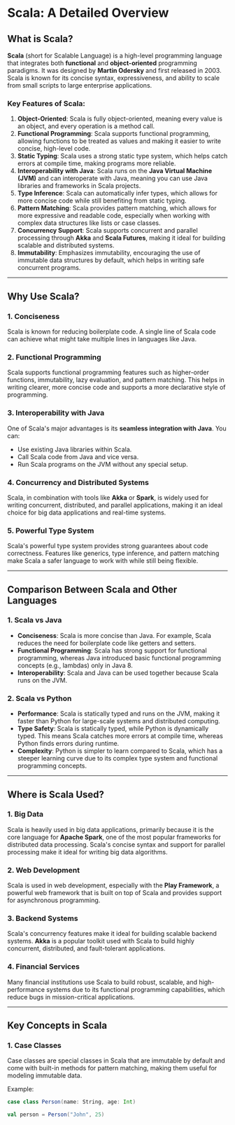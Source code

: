 # Scala: A Detailed Overview

## What is Scala?
**Scala** (short for Scalable Language) is a high-level programming language that integrates both **functional** and **object-oriented** programming paradigms. It was designed by **Martin Odersky** and first released in 2003. Scala is known for its concise syntax, expressiveness, and ability to scale from small scripts to large enterprise applications.

### Key Features of Scala:
1. **Object-Oriented**: Scala is fully object-oriented, meaning every value is an object, and every operation is a method call.
2. **Functional Programming**: Scala supports functional programming, allowing functions to be treated as values and making it easier to write concise, high-level code.
3. **Static Typing**: Scala uses a strong static type system, which helps catch errors at compile time, making programs more reliable.
4. **Interoperability with Java**: Scala runs on the **Java Virtual Machine (JVM)** and can interoperate with Java, meaning you can use Java libraries and frameworks in Scala projects.
5. **Type Inference**: Scala can automatically infer types, which allows for more concise code while still benefiting from static typing.
6. **Pattern Matching**: Scala provides pattern matching, which allows for more expressive and readable code, especially when working with complex data structures like lists or case classes.
7. **Concurrency Support**: Scala supports concurrent and parallel processing through **Akka** and **Scala Futures**, making it ideal for building scalable and distributed systems.
8. **Immutability**: Emphasizes immutability, encouraging the use of immutable data structures by default, which helps in writing safe concurrent programs.

---

## Why Use Scala?

### 1. **Conciseness**
Scala is known for reducing boilerplate code. A single line of Scala code can achieve what might take multiple lines in languages like Java.

### 2. **Functional Programming**
Scala supports functional programming features such as higher-order functions, immutability, lazy evaluation, and pattern matching. This helps in writing clearer, more concise code and supports a more declarative style of programming.

### 3. **Interoperability with Java**
One of Scala's major advantages is its **seamless integration with Java**. You can:
- Use existing Java libraries within Scala.
- Call Scala code from Java and vice versa.
- Run Scala programs on the JVM without any special setup.

### 4. **Concurrency and Distributed Systems**
Scala, in combination with tools like **Akka** or **Spark**, is widely used for writing concurrent, distributed, and parallel applications, making it an ideal choice for big data applications and real-time systems.

### 5. **Powerful Type System**
Scala's powerful type system provides strong guarantees about code correctness. Features like generics, type inference, and pattern matching make Scala a safer language to work with while still being flexible.

---

## Comparison Between Scala and Other Languages

### 1. **Scala vs Java**
- **Conciseness**: Scala is more concise than Java. For example, Scala reduces the need for boilerplate code like getters and setters.
- **Functional Programming**: Scala has strong support for functional programming, whereas Java introduced basic functional programming concepts (e.g., lambdas) only in Java 8.
- **Interoperability**: Scala and Java can be used together because Scala runs on the JVM.

### 2. **Scala vs Python**
- **Performance**: Scala is statically typed and runs on the JVM, making it faster than Python for large-scale systems and distributed computing.
- **Type Safety**: Scala is statically typed, while Python is dynamically typed. This means Scala catches more errors at compile time, whereas Python finds errors during runtime.
- **Complexity**: Python is simpler to learn compared to Scala, which has a steeper learning curve due to its complex type system and functional programming concepts.

---

## Where is Scala Used?

### 1. **Big Data**
Scala is heavily used in big data applications, primarily because it is the core language for **Apache Spark**, one of the most popular frameworks for distributed data processing. Scala's concise syntax and support for parallel processing make it ideal for writing big data algorithms.

### 2. **Web Development**
Scala is used in web development, especially with the **Play Framework**, a powerful web framework that is built on top of Scala and provides support for asynchronous programming.

### 3. **Backend Systems**
Scala's concurrency features make it ideal for building scalable backend systems. **Akka** is a popular toolkit used with Scala to build highly concurrent, distributed, and fault-tolerant applications.

### 4. **Financial Services**
Many financial institutions use Scala to build robust, scalable, and high-performance systems due to its functional programming capabilities, which reduce bugs in mission-critical applications.

---

## Key Concepts in Scala

### 1. **Case Classes**
Case classes are special classes in Scala that are immutable by default and come with built-in methods for pattern matching, making them useful for modeling immutable data.

Example:
```scala
case class Person(name: String, age: Int)

val person = Person("John", 25)


